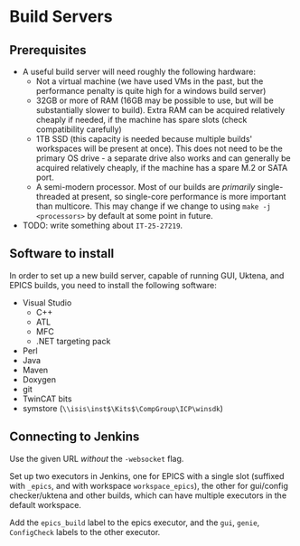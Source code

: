 # Build Servers

## Prerequisites

- A useful build server will need roughly the following hardware:
  * Not a virtual machine (we have used VMs in the past, but the performance penalty is quite high for a windows build server)
  * 32GB or more of RAM (16GB may be possible to use, but will be substantially slower to build). Extra RAM can be acquired relatively cheaply if needed, if the machine has spare slots (check compatibility carefully)
  * 1TB SSD (this capacity is needed because multiple builds' workspaces will be present at once). This does not need to be the primary OS drive - a separate drive also works and can generally be acquired relatively cheaply, if the machine has a spare M.2 or SATA port.
  * A semi-modern processor. Most of our builds are _primarily_ single-threaded at present, so single-core performance is more important than multicore. This may change if we change to using `make -j <processors>` by default at some point in future.
- TODO: write something about `IT-25-27219`.

## Software to install

In order to set up a new build server, capable of running GUI, Uktena, and EPICS builds, you need to install the following software:
- Visual Studio
  * C++
  * ATL
  * MFC
  * .NET targeting pack
- Perl
- Java
- Maven
- Doxygen
- git
- TwinCAT bits
- symstore (`\\isis\inst$\Kits$\CompGroup\ICP\winsdk`)

## Connecting to Jenkins

Use the given URL _without_ the `-websocket` flag.

Set up two executors in Jenkins, one for EPICS with a single slot (suffixed with `_epics`, and with workspace `workspace_epics`), the other for gui/config checker/uktena and other builds, which can have multiple executors in the default workspace.

Add the `epics_build` label to the epics executor, and the `gui`, `genie`, `ConfigCheck` labels to the other executor.
